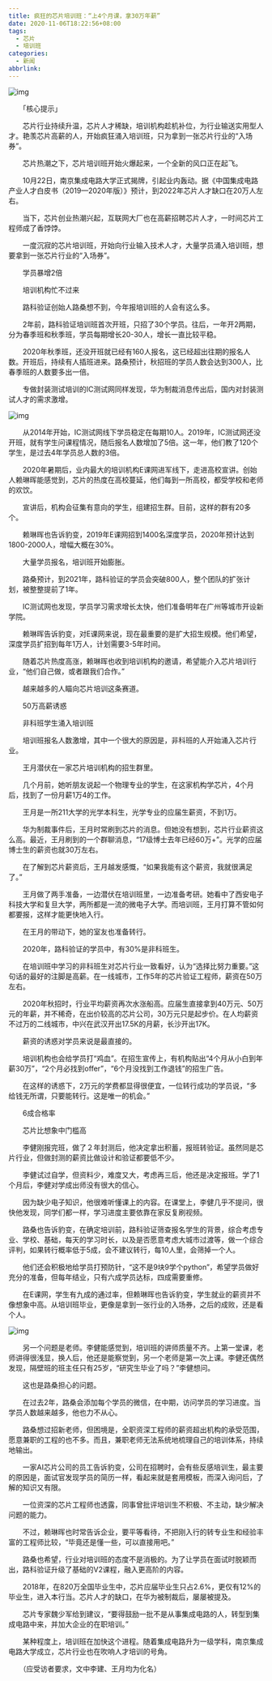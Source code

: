 ```yaml
---
title: 疯狂的芯片培训班：“上4个月课，拿30万年薪”
date: 2020-11-06T18:22:56+08:00
tags:
  - 芯片
  - 培训班
categories:
  - 新闻
abbrlink:
---
```


![img](https://cdn.jsdelivr.net/gh/yakeing/Documentation@main/Hexo/images/c5ac-kcieywa0231916.jpg)

　　「核心提示」

　　芯片行业持续升温，芯片人才稀缺，培训机构趁机补位，为行业输送实用型人才。艳羡芯片高薪的人，开始疯狂涌入培训班，只为拿到一张芯片行业的“入场券”。

　　芯片热潮之下，芯片培训班开始火爆起来，一个全新的风口正在起飞。

　　10月22日，南京集成电路大学正式揭牌，引起业内轰动。据《中国集成电路产业人才白皮书（2019—2020年版）》预计，到2022年芯片人才缺口在20万人左右。

　　当下，芯片创业热潮兴起，互联网大厂也在高薪招聘芯片人才，一时间芯片工程师成了香饽饽。

　　一度沉寂的芯片培训班，开始向行业输入技术人才，大量学员涌入培训班，想要拿到一张芯片行业的“入场券”。

　　学员暴增2倍

　　培训机构忙不过来

　　路科验证创始人路桑想不到，今年报培训班的人会有这么多。

　　2年前，路科验证培训班首次开班，只招了30个学员。往后，一年开2两期，分为春季班和秋季班，学员每期增长20-30人，增长一直比较平稳。

　　2020年秋季班，还没开班就已经有160人报名，这已经超出往期的报名人数。开班后，持续有人插班进来。路桑预计，秋招班的学员人数会达到300人，比春季班的人数要多出一倍。

　　专做封装测试培训的IC测试网同样发现，华为制裁消息传出后，国内对封装测试人才的需求激增。

![img](https://cdn.jsdelivr.net/gh/yakeing/Documentation@main/Hexo/images/4632-kcieywa0231964.jpg)

　　从2014年开始，IC测试网线下学员稳定在每期10人。2019年，IC测试网还没开班，就有学生问课程情况，随后报名人数增加了5倍。这一年，他们教了120个学生，是过去4年学员总人数的3倍。

　　2020年暑期后，业内最大的培训机构E课网进军线下，走进高校宣讲。创始人赖琳晖能感觉到，芯片的热度在高校蔓延，他们每到一所高校，都受学校和老师的欢饮。

　　宣讲后，机构会征集有意向的学生，组建招生群。目前，这样的群有20多个。

　　赖琳晖也告诉豹变，2019年E课网招到1400名深度学员，2020年预计达到1800-2000人，增幅大概在30%。

　　大量学员报名，培训班开始膨胀。

　　路桑预计，到2021年，路科验证的学员会突破800人，整个团队的扩张计划，被整整提前了1年。

　　IC测试网也发现，学员学习需求增长太快，他们准备明年在广州等城市开设新学院。

　　赖琳晖告诉豹变，对E课网来说，现在最重要的是扩大招生规模。他们希望，深度学员扩招到每年1万人，计划需要3-5年时间。

　　随着芯片热度高涨，赖琳晖也收到培训机构的邀请，希望能介入芯片培训行业，“他们自己做，或者跟我们合作。”

　　越来越多的人瞄向芯片培训这条赛道。

　　50万高薪诱惑

　　非科班学生涌入培训班

　　培训班报名人数激增，其中一个很大的原因是，非科班的人开始涌入芯片行业。

　　王月潜伏在一家芯片培训机构的招生群里。

　　几个月前，她听朋友说起一个物理专业的学生，在这家机构学芯片，4个月后，找到了一份月薪1万4的工作。

　　王月是一所211大学的光学本科生，光学专业的应届生薪资，不到1万。

　　华为制裁事件后，王月时常刷到芯片的消息。但她没有想到，芯片行业薪资这么高。最近，王月刷到的一个群聊消息，“17级博士去年已经60万+”。光学的应届博士生的薪资也就30万左右。

　　在了解到芯片薪资后，王月越发感慨，“如果我能有这个薪资，我就很满足了。”

　　王月做了两手准备，一边潜伏在培训班里，一边准备考研。她看中了西安电子科技大学和复旦大学，两所都是一流的微电子大学。而培训班，王月打算不管如何都要报，这样才能更快地入行。

　　在王月的带动下，她的室友也准备转行。

　　2020年，路科验证的学员中，有30%是非科班生。

　　在培训班中学习的非科班生对芯片行业一致看好，认为“选择比努力重要。”这句话的最好的注脚是高薪。在一线城市，工作5年的芯片验证工程师，薪资在50万左右。

　　2020年秋招时，行业平均薪资再次水涨船高。应届生直接拿到40万元、50万元的年薪，并不稀奇，在出价较高的芯片公司，30万元只是起步价。在人均薪资不过万的二线城市，中兴在武汉开出17.5K的月薪，长沙开出17K。

　　薪资的诱惑对学员来说是最直接的。

　　培训机构也会给学员打“鸡血”。在招生宣传上，有机构贴出“4个月从小白到年薪30万”，“2个月必找到offer”，“6个月没找到工作退钱”的招生广告。

　　在这样的诱惑下，2万元的学费都显得很便宜，一位转行成功的学员说，“多给钱无所谓，只要能转行。这是唯一的机会。”

　　6成合格率

　　芯片比想象中门槛高

　　李健刚报完班，做了２年封测后，他决定拿出积蓄，报班转验证。虽然同是芯片行业，但做封测的薪资比做设计和验证都要低不少。

　　李健试过自学，但资料少，难度又大，考虑再三后，他还是决定报班。学了1个月后，李健对学成出师没有很大的信心。

　　因为缺少电子知识，他很难听懂课上的内容。在课堂上，李健几乎不提问，很快他发现，同学们都一样，学习进度主要依靠在家反复刷视频。

　　路桑也告诉豹变，在确定培训前，路科验证筛查报名学生的背景，综合考虑专业、学校、基础，每天的学习时长，以及是否愿意考虑大城市过渡等，做一个综合评判，如果转行概率低于5成，会不建议转行，每10人里，会筛掉一个人。

　　他们还会积极地给学员打预防针，“这不是9块9学个python”，希望学员做好充分的准备，但每年结业，只有六成学员达标，四成需要重修。

　　在E课网，学生有九成的通过率，但赖琳晖也告诉豹变，学生就业的薪资并不像想象中高。从培训班毕业，更像是拿到一张行业的入场券，之后的成败，还是看个人。

![img](https://cdn.jsdelivr.net/gh/yakeing/Documentation@main/Hexo/images/8daf-kcieywa0232070.jpg)

　　另一个问题是老师。李健能感觉到，培训班的讲师质量不齐。上第一堂课，老师讲得很浅显，换人后，他还是能察觉到，另一个老师是第一次上课。李健还偶然发现，隔壁班的班主任只有25岁，“研究生毕业了吗？”李健想问。

　　这也是路桑担心的问题。

　　在过去2年，路桑会添加每个学员的微信，在中期，访问学员的学习进度。当学员人数越来越多，他也力不从心。

　　路桑想过招新老师，但困境是，全职资深工程师的薪资超出机构的承受范围，愿意兼职的工程的也不多。而且，兼职老师无法系统地梳理自己的培训体系，持续地输出。

　　一家AI芯片公司的员工告诉豹变，公司在招聘时，会有些反感培训生，最主要的原因是，面试官发现学员的简历一样，看起来就是套用模板，而深入询问后，了解的知识又有限。

　　一位资深的芯片工程师也透露，同事曾批评培训生不积极、不主动，缺少解决问题的能力。

　　不过，赖琳晖也时常告诉企业，要平等看待，不把刚入行的转专业生和经验丰富的工程师比较，“毕竟还是懂一些，可以直接用吧。”

　　路桑也希望，行业对培训班的态度不是消极的。为了让学员在面试时脱颖而出，路科验证升级了基础的V2课程，融入更高阶的内容。

　　2018年，在820万全国毕业生中，芯片应届毕业生只占2.6%，更仅有12%的毕业生，进入本行当。芯片人才的缺口，在华为被制裁后，屡屡被提及。

　　芯片专家魏少军给到建议，“要得鼓励一批不是从事集成电路的人，转型到集成电路中来，并加大企业的在职培训。”

　　某种程度上，培训班在加快这个进程。随着集成电路升为一级学科，南京集成电路大学成立，芯片行业也在吹响人才培训的号角。

　　（应受访者要求，文中李建、王月均为化名）